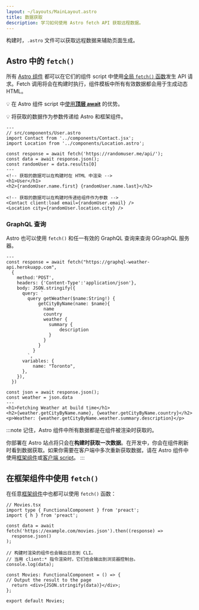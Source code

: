 ```yaml
---
layout: ~/layouts/MainLayout.astro
title: 数据获取
description: 学习如何使用 Astro fetch API 获取远程数据。
---
```


构建时，`.astro` 文件可以获取远程数据来辅助页面生成。


## Astro 中的 `fetch()`

所有 [Astro 组件](/zh-cn/core-concepts/astro-components/) 都可以在它们的组件 script 中使用[全局 `fetch()` 函数](https://developer.mozilla.org/en-US/docs/Web/API/fetch)发生 API 请求。Fetch 调用将会在构建时执行，组件模板中所有有效数据都会用于生成动态 HTML。

💡 在 Astro 组件 script 中[使用**顶层 await**](https://developer.mozilla.org/en-US/docs/Web/JavaScript/Reference/Operators/await#top_level_await) 的优势。

💡 将获取的数据作为参数传递给 Astro 和框架组件。

```astro
---
// src/components/User.astro
import Contact from '../components/Contact.jsx';
import Location from '../components/Location.astro';

const response = await fetch('https://randomuser.me/api/');
const data = await response.json();
const randomUser = data.results[0]
---
<!-- 获取的数据可以在构建时在 HTML 中渲染 -->
<h1>User</h1>
<h2>{randomUser.name.first} {randomUser.name.last}</h2>

<!-- 获取的数据可以在构建时传递给组件作为参数 -->
<Contact client:load email={randomUser.email} />
<Location city={randomUser.location.city} />
```

### GraphQL 查询

Astro 也可以使用 `fetch()` 和任一有效的 GraphQL 查询来查询 GGraphQL 服务器。

```astro
---
const response = await fetch("https://graphql-weather-api.herokuapp.com",
  {
    method:'POST',
    headers: {'Content-Type':'application/json'},
    body: JSON.stringify({
      query: `
        query getWeather($name:String!) {
            getCityByName(name: $name){
              name
              country
              weather {
                summary {
                    description
                }
              }
            }
          }
        `,
      variables: {
          name: "Toronto",
      },
    }),
  })

const json = await response.json();
const weather = json.data
---
<h1>Fetching Weather at build time</h1>
<h2>{weather.getCityByName.name}, {weather.getCityByName.country}</h2>
<p>Weather: {weather.getCityByName.weather.summary.description}</p>
```

:::note
记住，Astro 组件中所有数据都是在组件被渲染时获取的。

你部署在 Astro 站点将只会在**构建时获取一次数据**。在开发中，你会在组件刷新时看到数据获取。如果你需要在客户端中多次重新获取数据，请在 Astro 组件中使用[框架组件](/zh-cn/core-concepts/framework-components/)或[客户端 script](/zh-cn/core-concepts/astro-components/#client-side-scripts)。
:::


## 在框架组件中使用 `fetch()`

在任意[框架组件](/zh-cn/core-concepts/framework-components/)中也都可以使用 `fetch()` 函数：

```tsx
// Movies.tsx
import type { FunctionalComponent } from 'preact';
import { h } from 'preact';

const data = await fetch('https://example.com/movies.json').then((response) =>
  response.json()
);

// 构建时渲染的组件也会输出日志到 CLI。
// 当用 client:* 指令渲染时，它们也会输出到浏览器控制台。
console.log(data);

const Movies: FunctionalComponent = () => {
// Output the result to the page
  return <div>{JSON.stringify(data)}</div>;
};

export default Movies;
```
